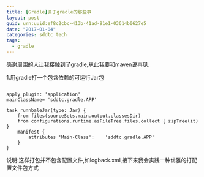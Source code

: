 ```yaml
---
title: [Gradle]关于gradle的那些事
layout: post
guid: urn:uuid:ef8c2cbc-413b-41ad-91e1-03614b0627e5
date: "2017-01-04"
categories: sddtc tech
tags:
  - gradle
---
```


感谢周围的人让我接触到了gradle,从此我要和maven说再见.  

1.用gradle打一个包含依赖的可运行Jar包  

```vim 

apply plugin: 'application'
mainClassName= 'sddtc.gradle.APP'

task runnbaleJar(type: Jar) {
    from files(sourceSets.main.output.classesDir)
    from configurations.runtime.asFileTree.files.collect { zipTree(it) }
    manifest {
        attributes 'Main-Class': 	'sddtc.gradle.APP'
    }
}

```

说明:这样打包并不包含配置文件,如logback.xml,接下来我会实践一种优雅的打配置文件包方式